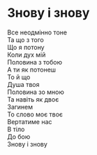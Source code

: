 # Знову і знову

Все неодмінно тоне <br>
Та що з того <br>
Що я потону <br>
Коли дух мій <br>
Половина з тобою <br>
А ти як потонеш <br>
То й що <br>
Душа твоя <br>
Половина зо мною <br>
Та навіть як двоє <br>
Загинем <br>
То слово моє твоє <br>
Вертатиме нас <br>
В тіло <br>
До бою <br>
Знову і знову
